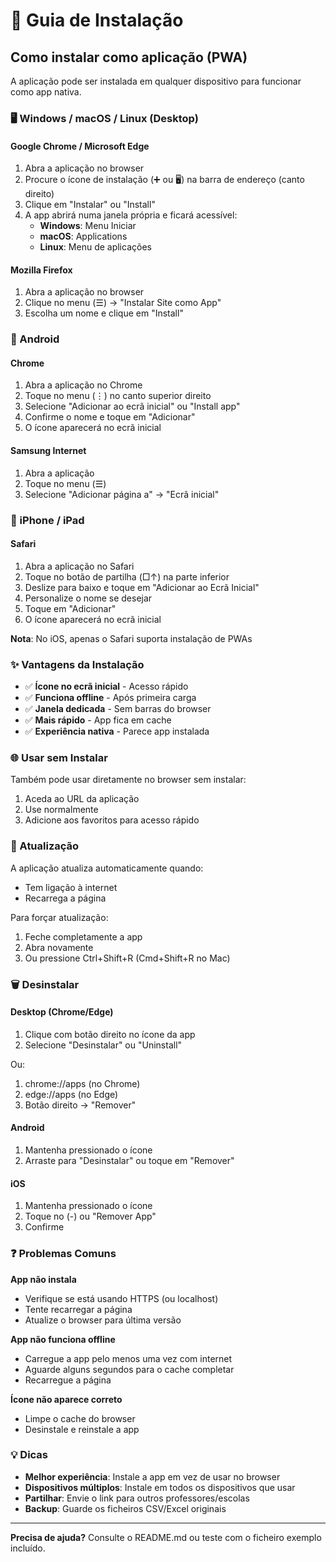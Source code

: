 # 📱 Guia de Instalação

## Como instalar como aplicação (PWA)

A aplicação pode ser instalada em qualquer dispositivo para funcionar como app nativa.

### 🖥️ Windows / macOS / Linux (Desktop)

#### Google Chrome / Microsoft Edge
1. Abra a aplicação no browser
2. Procure o ícone de instalação (➕ ou 🖥️) na barra de endereço (canto direito)
3. Clique em "Instalar" ou "Install"
4. A app abrirá numa janela própria e ficará acessível:
   - **Windows**: Menu Iniciar
   - **macOS**: Applications
   - **Linux**: Menu de aplicações

#### Mozilla Firefox
1. Abra a aplicação no browser
2. Clique no menu (☰) → "Instalar Site como App"
3. Escolha um nome e clique em "Install"

### 📱 Android

#### Chrome
1. Abra a aplicação no Chrome
2. Toque no menu (⋮) no canto superior direito
3. Selecione "Adicionar ao ecrã inicial" ou "Install app"
4. Confirme o nome e toque em "Adicionar"
5. O ícone aparecerá no ecrã inicial

#### Samsung Internet
1. Abra a aplicação
2. Toque no menu (☰)
3. Selecione "Adicionar página a" → "Ecrã inicial"

### 🍎 iPhone / iPad

#### Safari
1. Abra a aplicação no Safari
2. Toque no botão de partilha (□↑) na parte inferior
3. Deslize para baixo e toque em "Adicionar ao Ecrã Inicial"
4. Personalize o nome se desejar
5. Toque em "Adicionar"
6. O ícone aparecerá no ecrã inicial

**Nota**: No iOS, apenas o Safari suporta instalação de PWAs

### ✨ Vantagens da Instalação

- ✅ **Ícone no ecrã inicial** - Acesso rápido
- ✅ **Funciona offline** - Após primeira carga
- ✅ **Janela dedicada** - Sem barras do browser
- ✅ **Mais rápido** - App fica em cache
- ✅ **Experiência nativa** - Parece app instalada

### 🌐 Usar sem Instalar

Também pode usar diretamente no browser sem instalar:
1. Aceda ao URL da aplicação
2. Use normalmente
3. Adicione aos favoritos para acesso rápido

### 🔄 Atualização

A aplicação atualiza automaticamente quando:
- Tem ligação à internet
- Recarrega a página

Para forçar atualização:
1. Feche completamente a app
2. Abra novamente
3. Ou pressione Ctrl+Shift+R (Cmd+Shift+R no Mac)

### 🗑️ Desinstalar

#### Desktop (Chrome/Edge)
1. Clique com botão direito no ícone da app
2. Selecione "Desinstalar" ou "Uninstall"

Ou:
1. chrome://apps (no Chrome)
2. edge://apps (no Edge)
3. Botão direito → "Remover"

#### Android
1. Mantenha pressionado o ícone
2. Arraste para "Desinstalar" ou toque em "Remover"

#### iOS
1. Mantenha pressionado o ícone
2. Toque no (-) ou "Remover App"
3. Confirme

### ❓ Problemas Comuns

**App não instala**
- Verifique se está usando HTTPS (ou localhost)
- Tente recarregar a página
- Atualize o browser para última versão

**App não funciona offline**
- Carregue a app pelo menos uma vez com internet
- Aguarde alguns segundos para o cache completar
- Recarregue a página

**Ícone não aparece correto**
- Limpe o cache do browser
- Desinstale e reinstale a app

### 💡 Dicas

- **Melhor experiência**: Instale a app em vez de usar no browser
- **Dispositivos múltiplos**: Instale em todos os dispositivos que usar
- **Partilhar**: Envie o link para outros professores/escolas
- **Backup**: Guarde os ficheiros CSV/Excel originais

---

**Precisa de ajuda?** Consulte o README.md ou teste com o ficheiro exemplo incluído.

